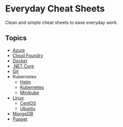 # Everyday Cheat Sheets

Clean and simple cheat sheets to ease everyday work.

## Topics

- [Azure](./docs/azure.md)
- [Cloud Foundry](./docs/cloudfoundry.md)
- [Docker](./docs/docker.md)
- [.NET Core](./docs/dotnetcore.md)
- [Git](./docs/git.md)
- Kubernetes
  - [Helm](./docs/helm.md)
  - [Kubernetes](./docs/kubectl.md)
  - [Minikube](./docs/minikube.md)
- [Linux](./docs/linux.md)
  - [CentOS](./docs/centos.md)
  - [Ubuntu](./docs/ubuntu.md)
- [MongoDB](./docs/mongodb.md)
- [Puppet](./docs/puppet.md)

